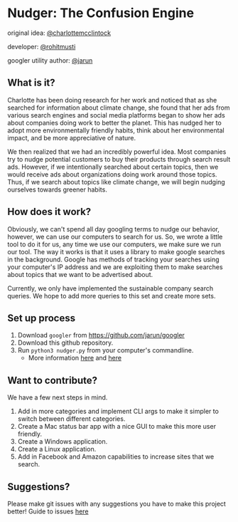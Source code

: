 # Nudger: The Confusion Engine

original idea: [@charlottemcclintock](https://github.com/charlottemcclintock)

developer: [@rohitmusti](https://rohitmusti.dev)

googler utility author: [@jarun](https://github.com/jarun)

## What is it?

Charlotte has been doing research for her work and noticed that as she searched for information about climate change, she found that her ads from various search engines and social media platforms began to show her ads about companies doing work to better the planet. 
This has nudged her to adopt more environmentally friendly habits, think about her environmental impact, and be more appreciative of nature. 

We then realized that we had an incredibly powerful idea.
Most companies try to nudge potential customers to buy their products through search result ads.
However, if we intentionally searched about certain topics, then we would receive ads about organizations doing work around those topics.
Thus, if we search about topics like climate change, we will begin nudging ourselves towards greener habits.

## How does it work?

Obviously, we can't spend all day googling terms to nudge our behavior, however, we can use our computers to search for us.
So, we wrote a little tool to do it for us, any time we use our computers, we make sure we run our tool.
The way it works is that it uses a library to make google searches in the background.
Google has methods of tracking your searches using your computer's IP address and we are exploiting them to make searches about topics that we want to be advertised about.

Currently, we only have implemented the sustainable company search queries.
We hope to add more queries to this set and create more sets.

## Set up process

1. Download `googler` from https://github.com/jarun/googler
1. Download this github repository.
1. Run `python3 nudger.py` from your computer's commandline.
	- More information [here](https://www.vikingcodeschool.com/web-development-basics/a-command-line-crash-course) and [here](https://learntocodewith.me/getting-started/topics/command-line/)

## Want to contribute?

We have a few next steps in mind.

1. Add in more categories and implement CLI args to make it simpler to switch between different categories.
1. Create a Mac status bar app with a nice GUI to make this more user friendly.
1. Create a Windows application.
1. Create a Linux application.
1. Add in Facebook and Amazon capabilities to increase sites that we search.

## Suggestions?

Please make git issues with any suggestions you have to make this project better! Guide to issues [here](https://guides.github.com/features/issues/)
